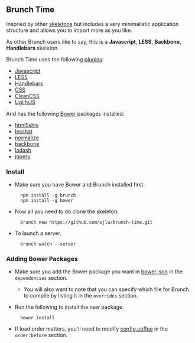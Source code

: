 ## Brunch Time

Inspried by other [skeletons](https://github.com/brunch/brunch/wiki/Skeletons) but includes a very minimalistic application structure and allows you to import more as you like.

As other Brunch users like to say, this is a **Javascript**, **LESS**, **Backbone**, **Handlebars** skeleton.

Brunch Time uses the following [plugins](https://github.com/brunch/brunch/wiki/Plugins):
* [Javascript](https://github.com/brunch/javascript-brunch)
* [LESS](https://github.com/brunch/less-brunch)
* [Handlebars](https://github.com/brunch/handlebars-brunch)
* [CSS](https://github.com/brunch/css-brunch)
* [CleanCSS](https://github.com/brunch/clean-css-brunch)
* [UglifyJS](https://github.com/brunch/uglify-js-brunch)

And has the following [Bower](http://bower.io) packages installed:
* [html5shiv](https://github.com/aFarkas/html5shiv)
* [lesshat](https://github.com/CSSHat/LESSHat)
* [normalize](https://github.com/necolas/normalize.css)
* [backbone](https://github.com/jashkenas/backbone)
* [lodash](https://github.com/lodash/lodash)
* [jquery](https://github.com/jquery/jquery)

### Install

* Make sure you have Bower and Brunch installed first.

        npm install -g brunch
        npm install -g bower

* Now all you need to do clone the skeleton.

        brunch new https://github.com/sjlu/brunch-time.git

* To launch a server.

        brunch watch --server

### Adding Bower Packages

* Make sure you add the Bower package you want in [bower.json](bower.json) in the `dependencies` section.
    * You will also want to note that you can specify which file for Brunch to compile by listing it in the `overrides` section.

* Run the following to install the new package.

        bower install

* If load order matters, you'll need to modify [config.coffee](config.coffee) in the `order:before` section.